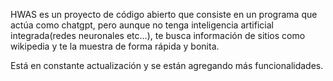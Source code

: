 HWAS es un proyecto de código abierto que consiste en un programa que actúa como chatgpt, pero aunque no tenga inteligencia artificial integrada(redes neuronales etc...), te busca información de sitios como wikipedia y te la muestra de forma rápida y bonita.

Está en constante actualización y se están agregando más funcionalidades.
